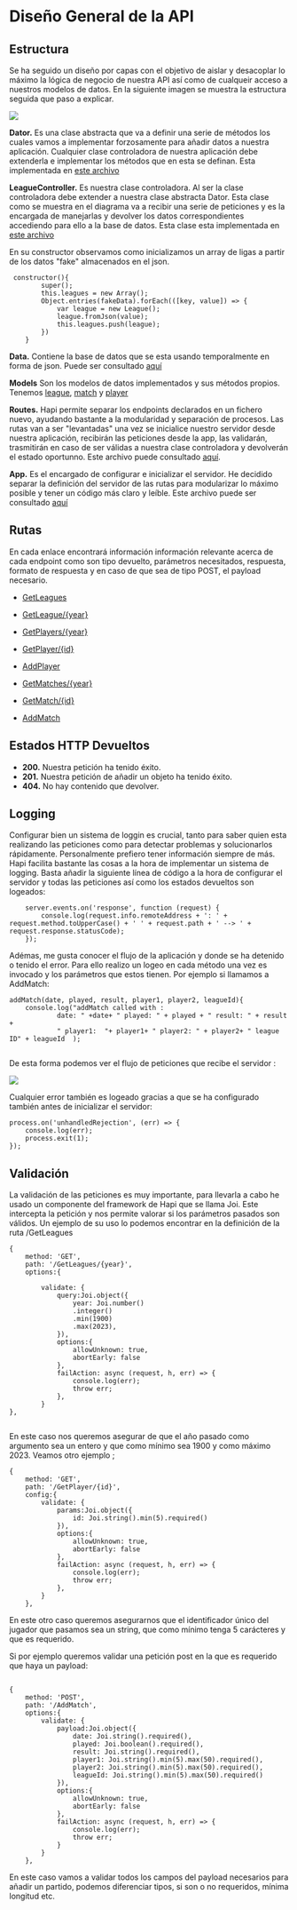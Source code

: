 # Diseño General de la API

## Estructura

Se ha seguido un diseño por capas con el objetivo de aislar y desacoplar lo máximo la lógica de negocio de nuestra API así como de cualqueir acceso a nuestros modelos de datos. En la siguiente imagen se muestra la estructura seguida que paso a explicar.

![](./images/arquitectura.png)


**Dator.** Es una clase abstracta que va a definir una serie de métodos los cuales vamos a implementar forzosamente para añadir datos a nuestra aplicación. Cualquier clase controladora de nuestra aplicación debe extenderla e implementar los métodos que en esta se definan. Esta implementada en [este archivo](../src/controller/Dator.js)

**LeagueController.** Es nuestra clase controladora. Al ser la clase controladora debe extender a nuestra clase abstracta Dator. Esta clase como se muestra en el diagrama va a recibir una serie de peticiones y es la encargada de manejarlas y devolver los datos correspondientes accediendo para ello a la base de datos. Esta clase esta implementada en [este archivo](../src/controller/LeagueController.js)

En su constructor observamos como inicializamos un array de ligas a partir de los datos "fake" almacenados en el json.
~~~
 constructor(){
        super();
        this.leagues = new Array();
        Object.entries(fakeData).forEach(([key, value]) => {
            var league = new League();
            league.fromJson(value);
            this.leagues.push(league);
        })
    }
~~~

**Data.** Contiene la base de datos que se esta usando temporalmente en forma de json. Puede ser consultado [aquí](../src/Data/data.json)

**Models** Son los modelos de datos implementados y sus métodos propios. Tenemos [league](../src/models/league.js), [match](../src/models/match.js) y [player](../src/models/player.js)

**Routes.** Hapi permite separar los endpoints declarados en un fichero nuevo, ayudando bastante a la modularidad y separación de procesos. Las rutas van a ser "levantadas" una vez se inicialice nuestro servidor desde nuestra aplicación, recibirán las peticiones desde la app, las validarán, trasmitirán en caso de ser válidas a nuestra clase controladora y devolverán el estado oportunno. Este archivo puede consultado [aquí](../src/route.js).


**App.** Es el encargado de configurar e inicializar el servidor. He decidido separar la definición del servidor de las rutas para modularizar lo máximo posible y tener un código más claro y leíble. Este archivo puede ser consultado [aquí](../src/app.js)

## Rutas

En cada enlace encontrará información información relevante acerca de cada endpoint como son tipo devuelto, parámetros necesitados, respuesta, formato de respuesta y en caso de que sea de tipo POST, el payload necesario.

* [GetLeagues](./rutas/GetLeagues.md)
 
* [GetLeague/{year}](./rutas/GetLeague.md)

* [GetPlayers/{year}](./rutas/GetPlayers.md)

* [GetPlayer/{id}](./rutas/GetPlayer.md)

* [AddPlayer](./rutas/AddPlayer.md)

* [GetMatches/{year}](./rutas/GetMatches.md)

* [GetMatch/{id}](./rutas/GetMatch.md)

* [AddMatch](./rutas/AddMatch.md)

## Estados HTTP Devueltos

* **200.** Nuestra petición ha tenido éxito.
* **201.** Nuestra petición de añadir un objeto ha tenido éxito.
* **404.** No hay contenido que devolver. 

## Logging

Configurar bien un sistema de loggin es crucial, tanto para saber quien esta realizando las peticiones como para detectar problemas y solucionarlos rápidamente. Personalmente prefiero tener información siempre de más. Hapi facilita bastante las cosas a la hora de implementar un sistema de logging. Basta añadir la siguiente línea de código a la hora de configurar el servidor y todas las peticiones así como los estados devueltos son logeados:

~~~
    server.events.on('response', function (request) {
        console.log(request.info.remoteAddress + ': ' + request.method.toUpperCase() + ' ' + request.path + ' --> ' + request.response.statusCode);
    });

~~~

Adémas, me gusta conocer el flujo de la aplicación y donde se ha detenido o tenido el error. Para ello realizo un logeo en cada método una vez es invocado y los parámetros que estos tienen. Por ejemplo si llamamos a AddMatch:

~~~
addMatch(date, played, result, player1, player2, leagueId){
    console.log("addMatch called with : 
            date: " +date+ " played: " + played + " result: " + result +
            " player1:  "+ player1+ " player2: " + player2+ " league ID" + leagueId  );
        
~~~

De esta forma podemos ver el flujo de peticiones que recibe el servidor :

![](./images/logs.png)

Cualquier error también es logeado gracias a que se ha configurado también antes de inicializar el servidor:

~~~
process.on('unhandledRejection', (err) => {
    console.log(err);
    process.exit(1);
});
~~~

## Validación

La validación de las peticiones es muy importante, para llevarla a cabo he usado un componente del framework de Hapi que se llama Joi. Este intercepta la petición y nos permite valorar si los parámetros pasados son válidos. Un ejemplo de su uso lo podemos encontrar en la definición de la ruta /GetLeagues

~~~
{
    method: 'GET',
    path: '/GetLeagues/{year}',
    options:{

        validate: {
            query:Joi.object({
                year: Joi.number()
                .integer()
                .min(1900)
                .max(2023),
            }),  
            options:{
                allowUnknown: true,
                abortEarly: false
            },
            failAction: async (request, h, err) => {
                console.log(err);
                throw err;
            },
        }
},


~~~

En este caso nos queremos asegurar de que el año pasado como argumento sea un entero y que como mínimo sea 1900 y como máximo 2023. Veamos otro ejemplo ;

~~~
{
    method: 'GET',
    path: '/GetPlayer/{id}',
    config:{
        validate: {
            params:Joi.object({
                id: Joi.string().min(5).required()
            }),  
            options:{
                allowUnknown: true,
                abortEarly: false
            },
            failAction: async (request, h, err) => {
                console.log(err);
                throw err;
            },
        }
    },

~~~
En este otro caso queremos asegurarnos que el identificador único del jugador que pasamos sea un string, que como mínimo tenga 5 carácteres y que es requerido.

Si por ejemplo queremos validar una petición post en la que es requerido que haya un payload:

~~~

{
    method: 'POST',
    path: '/AddMatch',
    options:{
        validate: {
            payload:Joi.object({
                date: Joi.string().required(),
                played: Joi.boolean().required(),
                result: Joi.string().required(),
                player1: Joi.string().min(5).max(50).required(),
                player2: Joi.string().min(5).max(50).required(),
                leagueId: Joi.string().min(5).max(50).required()
            }),
            options:{
                allowUnknown: true,
                abortEarly: false
            },
            failAction: async (request, h, err) => {
                console.log(err);
                throw err;
            }
        }
    }, 
~~~

En este caso vamos a validar todos los campos del payload necesarios para añadir un partido, podemos diferenciar tipos, si son o no requeridos, mínima longitud etc.
